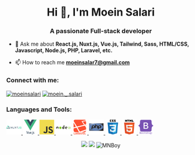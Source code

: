 <h1 align="center">Hi 👋, I'm Moein Salari</h1>
<h3 align="center">A passionate Full-stack developer</h3>

- 💬 Ask me about **React.js, Nuxt.js, Vue.js, Tailwind, Sass, HTML/CSS, Javascript, Node.js, PHP, Laravel, etc.**

- 📫 How to reach me **moeinsalar7@gmail.com**

<h3 align="left">Connect with me:</h3>
<p align="left">
<a href="https://linkedin.com/in/moeinsalari" target="blank"><img align="center" src="https://raw.githubusercontent.com/rahuldkjain/github-profile-readme-generator/master/src/images/icons/Social/linked-in-alt.svg" alt="moeinsalari" height="30" width="40" /></a>
<a href="https://instagram.com/moein._.salari" target="blank"><img align="center" src="https://raw.githubusercontent.com/rahuldkjain/github-profile-readme-generator/master/src/images/icons/Social/instagram.svg" alt="moein._.salari" height="30" width="40" /></a>
</p>

<h3 align="left">Languages and Tools:</h3>
<p align="left"> <a href="https://nuxtjs.org/" target="_blank"> <img src="https://raw.githubusercontent.com/devicons/devicon/master/icons/nuxtjs/nuxtjs-original-wordmark.svg" alt="nuxtjs" width="40" height="40"/> </a>  <a href="https://vuejs.org/" target="_blank"> <img src="https://raw.githubusercontent.com/devicons/devicon/master/icons/vuejs/vuejs-original-wordmark.svg" alt="vuejs" width="40" height="40"/> </a> <a href="https://developer.mozilla.org/en-US/docs/Web/JavaScript" target="_blank"> <img src="https://raw.githubusercontent.com/devicons/devicon/master/icons/javascript/javascript-original.svg" alt="javascript" width="40" height="40"/> </a> <a href="https://nodejs.org" target="_blank"> <img src="https://raw.githubusercontent.com/devicons/devicon/master/icons/nodejs/nodejs-original-wordmark.svg" alt="nodejs" width="40" height="40"/> </a> <a href="https://laravel.com/" target="_blank"> <img src="https://raw.githubusercontent.com/devicons/devicon/master/icons/laravel/laravel-plain-wordmark.svg" alt="laravel" width="40" height="40"/> </a> <a href="https://www.php.net" target="_blank"> <img src="https://raw.githubusercontent.com/devicons/devicon/master/icons/php/php-original.svg" alt="php" width="40" height="40"/> </a> <a href="https://www.w3schools.com/css/" target="_blank"> <img src="https://raw.githubusercontent.com/devicons/devicon/master/icons/css3/css3-original-wordmark.svg" alt="css3" width="40" height="40"/> </a> <a href="https://www.w3.org/html/" target="_blank"> <img src="https://raw.githubusercontent.com/devicons/devicon/master/icons/html5/html5-original-wordmark.svg" alt="html5" width="40" height="40"/> </a> <a href="https://getbootstrap.com" target="_blank"> <img src="https://raw.githubusercontent.com/devicons/devicon/master/icons/bootstrap/bootstrap-plain-wordmark.svg" alt="bootstrap" width="40" height="40"/> </a> </p>

<p align="center">
  <img height="180em" src="https://github-readme-stats-eight-theta.vercel.app/api?username=MNBoy&show_icons=true&theme=dracula&include_all_commits=true&count_private=true"/>
  <img height="180em" src="https://github-readme-stats-eight-theta.vercel.app/api/top-langs/?username=MNBoy&layout=compact&langs_count=8&theme=dracula"/>
  <img align="center" src="https://github-readme-streak-stats.herokuapp.com/?user=MNBoy&theme=dracula" alt="MNBoy" />
</p>
